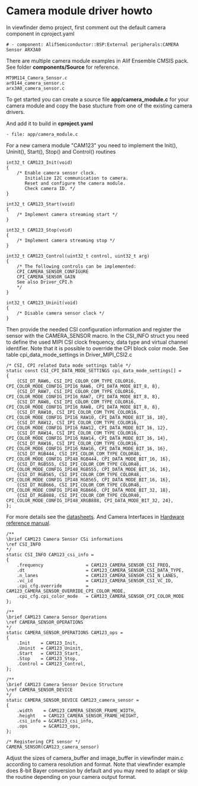 # Camera module driver howto

In viewfinder demo project, first comment out the default camera component in cproject.yaml

```
# - component: AlifSemiconductor::BSP:External peripherals:CAMERA Sensor ARX3A0
```

There are multiple camera module examples in Alif Ensemble CMSIS pack.
See folder **components/Source** for reference.

```
MT9M114_Camera_Sensor.c
ar0144_camera_sensor.c
arx3A0_camera_sensor.c
```

To get started you can create a source file **app/camera_module.c** for your camera module and copy the base stucture from one of the existing camera drivers.

And add it to build in **cproject.yaml**

```
- file: app/camera_module.c
```

For a new camera module "CAM123" you need to implement the Init(), Uninit(), Start(), Stop() and Control() routines
```
int32_t CAM123_Init(void)
{
    /* Enable camera sensor clock.
       Initialize I2C communication to camera.
       Reset and configure the camera module.
       Check camera ID. */
}

int32_t CAM123_Start(void)
{
    /* Implement camera streaming start */
}

int32_t CAM123_Stop(void)
{
    /* Implement camera streaming stop */
}

int32_t CAM123_Control(uint32_t control, uint32_t arg)
{
    /* The following controls can be implemented:
    CPI_CAMERA_SENSOR_CONFIGURE
    CPI_CAMERA_SENSOR_GAIN
    See also Driver_CPI.h
    */
}

int32_t CAM123_Uninit(void)
{
    /* Disable camera sensor clock */
}
```

Then provide the needed CSI configuration information and register the sensor with the CAMERA_SENSOR macro.
In the CSI_INFO struct you need to define the used MIPI CSI clock frequency, data type and virtual channel identifier.
Note that it is possible to override the CPI block color mode. See table cpi_data_mode_settings in Driver_MIPI_CSI2.c

```
/* CSI, CPI related Data mode settings table */
static const CSI_CPI_DATA_MODE_SETTINGS cpi_data_mode_settings[] =
{
    {CSI_DT_RAW6, CSI_IPI_COLOR_COM_TYPE_COLOR16, CPI_COLOR_MODE_CONFIG_IPI16_RAW6, CPI_DATA_MODE_BIT_8, 8},
    {CSI_DT_RAW7, CSI_IPI_COLOR_COM_TYPE_COLOR16, CPI_COLOR_MODE_CONFIG_IPI16_RAW7, CPI_DATA_MODE_BIT_8, 8},
    {CSI_DT_RAW8, CSI_IPI_COLOR_COM_TYPE_COLOR16, CPI_COLOR_MODE_CONFIG_IPI16_RAW8, CPI_DATA_MODE_BIT_8, 8},
    {CSI_DT_RAW10, CSI_IPI_COLOR_COM_TYPE_COLOR16, CPI_COLOR_MODE_CONFIG_IPI16_RAW10, CPI_DATA_MODE_BIT_16, 10},
    {CSI_DT_RAW12, CSI_IPI_COLOR_COM_TYPE_COLOR16, CPI_COLOR_MODE_CONFIG_IPI16_RAW12, CPI_DATA_MODE_BIT_16, 12},
    {CSI_DT_RAW14, CSI_IPI_COLOR_COM_TYPE_COLOR16, CPI_COLOR_MODE_CONFIG_IPI16_RAW14, CPI_DATA_MODE_BIT_16, 14},
    {CSI_DT_RAW16, CSI_IPI_COLOR_COM_TYPE_COLOR16, CPI_COLOR_MODE_CONFIG_IPI16_RAW16, CPI_DATA_MODE_BIT_16, 16},
    {CSI_DT_RGB444, CSI_IPI_COLOR_COM_TYPE_COLOR48, CPI_COLOR_MODE_CONFIG_IPI48_RGB444, CPI_DATA_MODE_BIT_16, 16},
    {CSI_DT_RGB555, CSI_IPI_COLOR_COM_TYPE_COLOR48, CPI_COLOR_MODE_CONFIG_IPI48_RGB555, CPI_DATA_MODE_BIT_16, 16},
    {CSI_DT_RGB565, CSI_IPI_COLOR_COM_TYPE_COLOR48, CPI_COLOR_MODE_CONFIG_IPI48_RGB565, CPI_DATA_MODE_BIT_16, 16},
    {CSI_DT_RGB666, CSI_IPI_COLOR_COM_TYPE_COLOR48, CPI_COLOR_MODE_CONFIG_IPI48_RGB666, CPI_DATA_MODE_BIT_32, 18},
    {CSI_DT_RGB888, CSI_IPI_COLOR_COM_TYPE_COLOR48, CPI_COLOR_MODE_CONFIG_IPI48_XRGB888, CPI_DATA_MODE_BIT_32, 24},
};
```

For more details see the [datasheets](https://alifsemi.com/support/datasheets/ensemble).
And Camera Interfaces in [Hardware reference manual](https://alifsemi.com/support/reference-manuals).

```
/**
\brief CAM123 Camera Sensor CSi informations
\ref CSI_INFO
*/
static CSI_INFO CAM123_csi_info =
{
    .frequency                = CAM123_CAMERA_SENSOR_CSI_FREQ,
    .dt                       = CAM123_CAMERA_SENSOR_CSI_DATA_TYPE,
    .n_lanes                  = CAM123_CAMERA_SENSOR_CSI_N_LANES,
    .vc_id                    = CAM123_CAMERA_SENSOR_CSI_VC_ID,
    .cpi_cfg.override         = CAM123_CAMERA_SENSOR_OVERRIDE_CPI_COLOR_MODE,
    .cpi_cfg.cpi_color_mode   = CAM123_CAMERA_SENSOR_CPI_COLOR_MODE
};

/**
\brief CAM123 Camera Sensor Operations
\ref CAMERA_SENSOR_OPERATIONS
*/
static CAMERA_SENSOR_OPERATIONS CAM123_ops =
{
    .Init    = CAM123_Init,
    .Uninit  = CAM123_Uninit,
    .Start   = CAM123_Start,
    .Stop    = CAM123_Stop,
    .Control = CAM123_Control,
};

/**
\brief CAM123 Camera Sensor Device Structure
\ref CAMERA_SENSOR_DEVICE
*/
static CAMERA_SENSOR_DEVICE CAM123_camera_sensor =
{
    .width    = CAM123_CAMERA_SENSOR_FRAME_WIDTH,
    .height   = CAM123_CAMERA_SENSOR_FRAME_HEIGHT,
    .csi_info = &CAM123_csi_info,
    .ops      = &CAM123_ops,
};

/* Registering CPI sensor */
CAMERA_SENSOR(CAM123_camera_sensor)
```

Adjust the sizes of camera_buffer and image_buffer in viewfinder main.c according to camera resolution and format.
Note that viewfinder example does 8-bit Bayer conversion by default and you may need to adapt or skip the routine depending on your camera output format.
